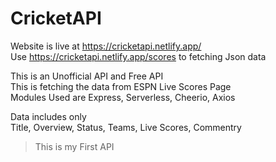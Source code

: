 # CricketAPI
Website is live at https://cricketapi.netlify.app/ <br/>
Use https://cricketapi.netlify.app/scores to fetching Json data<br/>

This is an Unofficial API and Free API <br/>
This is fetching the data from ESPN Live Scores Page<br/>
Modules Used are Express, Serverless, Cheerio, Axios<br/>

Data includes only <br/>
Title, Overview, Status, Teams, Live Scores, Commentry<br/>

>This is my First API

